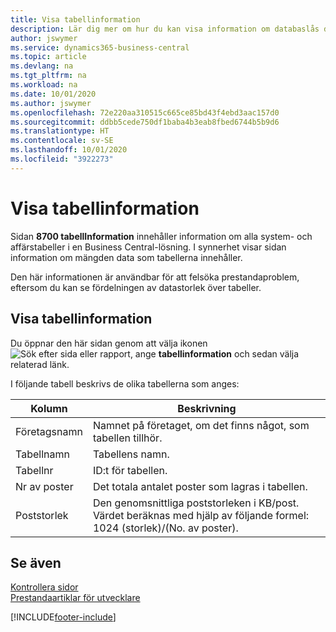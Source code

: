 ```yaml
---
title: Visa tabellinformation
description: Lär dig mer om hur du kan visa information om databaslås direkt från klientgränssnittet i Business Central.
author: jswymer
ms.service: dynamics365-business-central
ms.topic: article
ms.devlang: na
ms.tgt_pltfrm: na
ms.workload: na
ms.date: 10/01/2020
ms.author: jswymer
ms.openlocfilehash: 72e220aa310515c665ce85bd43f4ebd3aac157d0
ms.sourcegitcommit: ddbb5cede750df1baba4b3eab8fbed6744b5b9d6
ms.translationtype: HT
ms.contentlocale: sv-SE
ms.lasthandoff: 10/01/2020
ms.locfileid: "3922273"
---
```

# <a name="viewing-table-information"></a>Visa tabellinformation

Sidan **8700 tabellInformation** innehåller information om alla system- och affärstabeller i en Business Central-lösning. I synnerhet visar sidan information om mängden data som tabellerna innehåller.

Den här informationen är användbar för att felsöka prestandaproblem, eftersom du kan se fördelningen av datastorlek över tabeller.

## <a name="viewing-table-information"></a>Visa tabellinformation

Du öppnar den här sidan genom att välja ikonen ![Sök efter sida eller rapport](media/ui-search/search_small.png "Ikonen Sök efter sida eller rapport"), ange **tabellinformation** och sedan välja relaterad länk.

I följande tabell beskrivs de olika tabellerna som anges:

|Kolumn|Beskrivning|
|------|-----------|
|Företagsnamn|Namnet på företaget, om det finns något, som tabellen tillhör.|
|Tabellnamn|Tabellens namn.|
|Tabellnr|ID:t för tabellen.|
|Nr av poster|Det totala antalet poster som lagras i tabellen.|
|Poststorlek|Den genomsnittliga poststorleken i KB/post. Värdet beräknas med hjälp av följande formel: 1024 (storlek)/(No. av poster). |

## <a name="see-also"></a>Se även

[Kontrollera sidor](across-inspect-page.md)  
[Prestandaartiklar för utvecklare](/dynamics365/business-central/dev-itpro/performance/performance-developer)  


[!INCLUDE[footer-include](includes/footer-banner.md)]